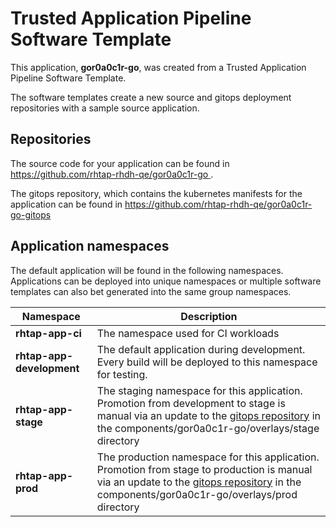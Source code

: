 # Trusted Application Pipeline Software Template

This application, **gor0a0c1r-go**, was created from a Trusted Application Pipeline Software Template.

The software templates create a new source and gitops deployment repositories with a sample source application. 

## Repositories

The source code for your application can be found in [https://github.com/rhtap-rhdh-qe/gor0a0c1r-go ](https://github.com/rhtap-rhdh-qe/gor0a0c1r-go ).
 
The gitops repository, which contains the kubernetes manifests for the application can be found in 
[https://github.com/rhtap-rhdh-qe/gor0a0c1r-go-gitops ](https://github.com/rhtap-rhdh-qe/gor0a0c1r-go-gitops ) 

## Application namespaces 

The default application will be found in the following namespaces. Applications can be deployed into unique namespaces or multiple software templates can also bet generated into the same group namespaces.  

|  Namespace   |  Description   |  
| -------- | -------- |
| **rhtap-app-ci** | The namespace used for CI workloads |
| **rhtap-app-development** | The default application during development. Every build will be deployed to this namespace for testing. |
| **rhtap-app-stage** | The staging namespace for this application. Promotion from development to stage is manual via an update to the [gitops repository](https://github.com/rhtap-rhdh-qe/gor0a0c1r-go-gitops ) in the components/gor0a0c1r-go/overlays/stage directory |
| **rhtap-app-prod** | The production namespace for this application. Promotion from stage to production is manual via an update to the [gitops repository](https://github.com/rhtap-rhdh-qe/gor0a0c1r-go-gitops ) in the components/gor0a0c1r-go/overlays/prod directory |